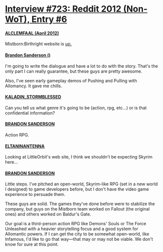 # [Interview #723: Reddit 2012 (Non-WoT), Entry #6](https://www.theoryland.com/intvmain.php?i=723#6)

#### [ALCLEMFAAL (April 2012)](http://www.reddit.com/r/Mistborn/comments/ranx7/mistborn_birthright_website_is_up/)

Mistborn:Birthright website is
[up.](http://mistborngame.com/)

#### [Brandon Sanderson ()](http://www.reddit.com/r/Mistborn/comments/ranx7/mistborn_birthright_website_is_up/c44emhc)

I'm going to write the dialogue and have a lot to do with the story. That's the only part I can really guarantee, but these guys are pretty awesome.

Also, I've seen early gameplay demos of Pushing and Pulling with Allomancy. It gave me chills.

#### [KALADIN\_STORMBLESSED](http://www.reddit.com/r/Mistborn/comments/ranx7/mistborn_birthright_website_is_up/c44fzwr)

Can you tell us what genre it's going to be (action, rpg, etc...) or is that confidential information?

#### [BRANDON SANDERSON](http://www.reddit.com/r/Mistborn/comments/ranx7/mistborn_birthright_website_is_up/c44ov0d)

Action RPG.

#### [ELTANINANTENNA](http://www.reddit.com/r/Fantasy/comments/rejp2/brandon_sanderson_just_announced_his_mistborn/c4577xf)

Looking at LittleOrbit's web site, I think we shouldn't be expecting Skyrim here...

#### [BRANDON SANDERSON](http://www.reddit.com/r/Fantasy/comments/rejp2/brandon_sanderson_just_announced_his_mistborn/c45bkim)

Little steps. I've pitched an open-world, Skyrim-like RPG (set in a new world I designed) to game developers before, but I don't have the video game experience to persuade them.

These guys are solid. The games they've done before were to stabilize the company, but guys on the Mistborn team worked on Fallout (the original ones) and others worked on Baldur's Gate.

Our goal is a third-person action RPG like Demons' Souls or The Force Unleashed with a heavier storytelling focus and a good system for Allomantic powers. If I can get the city to be somewhat open-world, like Infamous, I'd like to go that way—that may or may not be viable. We don't know for sure at this point.

